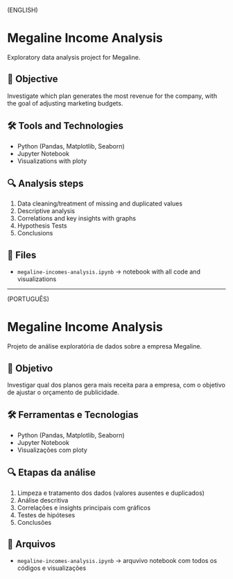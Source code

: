 (ENGLISH)

# Megaline Income Analysis 

Exploratory data analysis project for Megaline.

## 📌 Objective
Investigate which plan generates the most revenue for the company, with the goal of adjusting marketing budgets.

## 🛠️ Tools and Technologies
- Python (Pandas, Matplotlib, Seaborn)
- Jupyter Notebook
- Visualizations with ploty

## 🔍 Analysis steps
1. Data cleaning/treatment of missing and duplicated values
2. Descriptive analysis
3. Correlations and key insights with graphs 
4. Hypothesis Tests
5. Conclusions

## 📁 Files
- `megaline-incomes-analysis.ipynb` → notebook with all code and visualizations

__________________________________________________________________________________________________________________________________________________________________________________________________________________
(PORTUGUÊS)

# Megaline Income Analysis 

Projeto de análise exploratória de dados sobre a empresa Megaline.

## 📌 Objetivo
Investigar qual dos planos gera mais receita para a empresa, com o objetivo de ajustar o orçamento de publicidade.

## 🛠️ Ferramentas e Tecnologias
- Python (Pandas, Matplotlib, Seaborn)
- Jupyter Notebook
- Visualizações com ploty

## 🔍 Etapas da análise
1. Limpeza e tratamento dos dados (valores ausentes e duplicados)
2. Análise descritiva
3. Correlações e insights principais com gráficos
4. Testes de hipóteses
5. Conclusões

## 📁 Arquivos
- `megaline-incomes-analysis.ipynb` → arquvivo notebook com todos os códigos e visualizações
